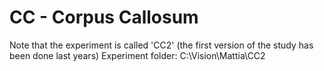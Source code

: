 # CC - Corpus Callosum
Note that the experiment is called 'CC2' (the first version of the study has been done last years)
Experiment folder: C:\\Vision\\Mattia\\CC2

